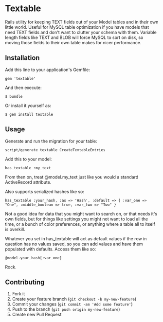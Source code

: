 # Textable

Rails utility for keeping TEXT fields out of your Model tables and in their
own little world. Useful for MySQL table optimization if you have models
that need TEXT fields and don't want to clutter your schema with them. Variable
length fields like TEXT and BLOB will force MySQL to sort on disk, so moving
those fields to their own table makes for nicer performance.

## Installation

Add this line to your application's Gemfile:

    gem 'textable'

And then execute:

    $ bundle

Or install it yourself as:

    $ gem install textable

## Usage

Generate and run the migration for your table:

    script/generate textable CreateTextableEntries
     
Add this to your model:

    has_textable :my_text

From then on, treat @model.my_text just like you would a standard ActiveRecord attribute.

Also supports serialized hashes like so:

    has_textable :your_hash, :as => 'Hash', :default => { :var_one => "One", :middle_boolean => true, :var_two => "Two" }

Not a good idea for data that you might want to search on, or that needs it's own fields, but for things like
settings you might not want to load all the time, or a bunch of color preferences, or anything where a table
all to itself is overkill.

Whatever you set in has_textable will act as default values if the row in question has no values saved, so you can add
values and have them populated with defaults. Access them like so:

    @model.your_hash[:var_one]

Rock.

## Contributing

1. Fork it
2. Create your feature branch (`git checkout -b my-new-feature`)
3. Commit your changes (`git commit -am 'Add some feature'`)
4. Push to the branch (`git push origin my-new-feature`)
5. Create new Pull Request
